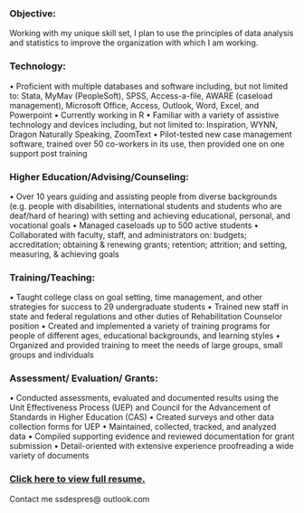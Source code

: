 

### Objective:
Working with my unique skill set, I plan to use the principles of data analysis and statistics to improve the organization with which I am working. 

### Technology:
• Proficient with multiple databases and software including, but not limited to: Stata, MyMav (PeopleSoft), SPSS, Access-a-file, AWARE (caseload management), Microsoft Office, Access, Outlook, Word, Excel, and Powerpoint
• Currently working in R
• Familiar with a variety of assistive technology and devices including, but not limited to: Inspiration, WYNN, Dragon Naturally Speaking, ZoomText
• Pilot-tested new case management software, trained over 50 co-workers in its use, then provided one on one support post training

### Higher Education/Advising/Counseling: 
• Over 10 years guiding and assisting people from diverse backgrounds (e.g. people with disabilities, international students and students who are deaf/hard of hearing) with setting and achieving educational, personal, and vocational goals
• Managed caseloads up to 500 active students 
• Collaborated with faculty, staff, and administrators on: budgets; accreditation; obtaining & renewing grants; retention; attrition; and setting, measuring, & achieving goals

### Training/Teaching:
• Taught college class on goal setting, time management, and other strategies for success to 29 undergraduate students 
• Trained new staff in state and federal regulations and other duties of Rehabilitation Counselor position
• Created and implemented a variety of training programs for people of different ages, educational backgrounds, and learning styles
• Organized and provided training to meet the needs of large groups, small groups and individuals

### Assessment/ Evaluation/ Grants:
• Conducted assessments, evaluated and documented results using the Unit Effectiveness Process (UEP) and Council for the Advancement of Standards in Higher Education (CAS)
• Created surveys and other data collection forms for UEP
• Maintained, collected, tracked, and analyzed data
• Compiled supporting evidence and reviewed documentation for grant submission
• Detail-oriented with extensive experience proofreading a wide variety of documents

### [Click here to view full resume.](https://github.com/SDespres/SDespres.github.io/blob/main/sdespres%20website%20resume%20pdf.pdf)

Contact me
ssdespres@
outlook.com

